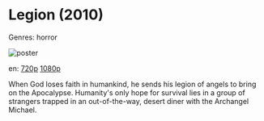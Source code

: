# Legion (2010)

Genres: horror

![poster](http://image.tmdb.org/t/p/w500/mXJJPsVfQdf0OWxgoWgDUFyzJQo.jpg)

en:
  [720p](magnet:?xt=urn:btih:C990940D9D2D10E71E972E518806A1E8FCCCBCC6&tr=udp://glotorrents.pw:6969/announce&tr=udp://tracker.opentrackr.org:1337/announce&tr=udp://torrent.gresille.org:80/announce&tr=udp://tracker.openbittorrent.com:80&tr=udp://tracker.coppersurfer.tk:6969&tr=udp://tracker.leechers-paradise.org:6969&tr=udp://p4p.arenabg.ch:1337&tr=udp://tracker.internetwarriors.net:1337)
  [1080p](magnet:?xt=urn:btih:721A08489FA95FF7C47DF8304ACC2613B939CBC2&tr=udp://glotorrents.pw:6969/announce&tr=udp://tracker.opentrackr.org:1337/announce&tr=udp://torrent.gresille.org:80/announce&tr=udp://tracker.openbittorrent.com:80&tr=udp://tracker.coppersurfer.tk:6969&tr=udp://tracker.leechers-paradise.org:6969&tr=udp://p4p.arenabg.ch:1337&tr=udp://tracker.internetwarriors.net:1337)
  


When God loses faith in humankind, he sends his legion of angels to bring on the Apocalypse. Humanity's only hope for survival lies in a group of strangers trapped in an out-of-the-way, desert diner with the Archangel Michael.
